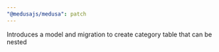 ```yaml
---
"@medusajs/medusa": patch
---
```


Introduces a model and migration to create category table that can be nested

